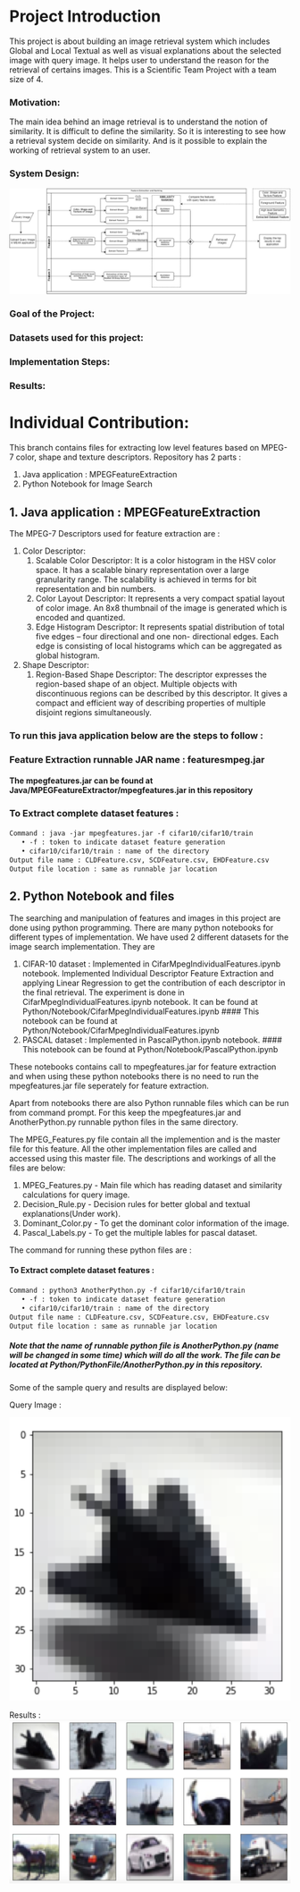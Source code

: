 # Project Introduction

This project is about building an image retrieval system which includes Global and Local Textual as well as visual explanations about the selected image with query image. It helps user to understand the reason for the retrieval of certains images.
  This is a Scientific Team Project with a team size of 4.
  
### Motivation:
The main idea behind an image retrieval is to understand the notion of similarity. It is difficult to define the similarity. So it is interesting to see how a retrieval system decide on similarity. And is it possible to explain the working of retrieval system to an user.

### System Design:

![Architecture](https://github.com/prafulladiwesh/IRTEX/blob/master/Images/IRArchitecture.png)


### Goal of the Project:

### Datasets used for this project:

### Implementation Steps:

### Results:



# Individual Contribution:

This branch contains files for extracting low level features based on MPEG-7 color, shape and texture descriptors.
Repository has 2 parts :
  1. Java application : MPEGFeatureExtraction
  2. Python Notebook for Image Search


## 1. Java application : MPEGFeatureExtraction
The MPEG-7 Descriptors used for feature extraction are :
  1. Color Descriptor:
      1. Scalable Color Descriptor: It is a color histogram in the HSV color space. It has a scalable binary representation                                       over a large granularity range. The scalability is achieved in terms for bit representation and bin numbers.
      2. Color Layout Descriptor: It represents a very compact spatial layout of color image. An 8x8 thumbnail of the image is                                   generated which is encoded and quantized.
      3. Edge Histogram Descriptor: It represents spatial distribution of total five edges – four directional and one non-                                         directional edges. Each edge is consisting of local histograms which can be aggregated as global histogram.
  2. Shape Descriptor:
      1. Region-Based Shape Descriptor: The descriptor expresses the region-based shape of an object. Multiple objects with                                           discontinuous regions can be described by this descriptor. It gives a compact and efficient way of describing properties of multiple disjoint regions simultaneously.
      
 
### To run this java application below are the steps to follow :

  ### Feature Extraction runnable JAR name : featuresmpeg.jar
  #### The mpegfeatures.jar can be found at Java/MPEGFeatureExtractor/mpegfeatures.jar in this repository
  ### To Extract complete dataset features :
    Command : java -jar mpegfeatures.jar -f cifar10/cifar10/train
       • -f : token to indicate dataset feature generation
       • cifar10/cifar10/train : name of the directory
    Output file name : CLDFeature.csv, SCDFeature.csv, EHDFeature.csv
    Output file location : same as runnable jar location
    
## 2. Python Notebook and files
The searching and manipulation of features and images in this project are done using python programming.
There are many python notebooks for different types of implementation.
We have used 2 different datasets for the image search implementation. They are 
  1. CIFAR-10 dataset : Implemented in CifarMpegIndividualFeatures.ipynb notebook.
                        Implemented Individual Descriptor Feature Extraction and applying Linear Regression to get the contribution of each descriptor in the final retrieval. The experiment is done in CifarMpegIndividualFeatures.ipynb notebook. It can be found at Python/Notebook/CifarMpegIndividualFeatures.ipynb
                        #### This notebook can be found at Python/Notebook/CifarMpegIndividualFeatures.ipynb
  2. PASCAL dataset : Implemented in PascalPython.ipynb notebook.
                      #### This notebook can be found at Python/Notebook/PascalPython.ipynb
  
  These notebooks contains call to mpegfeatures.jar for feature extraction and when using these python notebooks there is no     need to run the mpegfeatures.jar file seperately for feature extraction.

Apart from notebooks there are also Python runnable files which can be run from command prompt. For this keep the mpegfeatures.jar and AnotherPython.py runnable python files in the same directory.

The MPEG_Features.py file contain all the implemention and is the master file for this feature. All the other implementation files are called and accessed using this master file. The descriptions and workings of all the files are below:
1. MPEG_Features.py - Main file which has reading dataset and similarity calculations for query image.
2. Decision_Rule.py - Decision rules for better global and textual explanations(Under work).
3. Dominant_Color.py - To get the dominant color information of the image.
4. Pascal_Labels.py - To get the multiple lables for pascal dataset.

The command for running these python files are :
  #### To Extract complete dataset features :
    Command : python3 AnotherPython.py -f cifar10/cifar10/train
       • -f : token to indicate dataset feature generation
       • cifar10/cifar10/train : name of the directory
    Output file name : CLDFeature.csv, SCDFeature.csv, EHDFeature.csv
    Output file location : same as runnable jar location
  
  ##### Note that the name of runnable python file is AnotherPython.py (name will be changed in some time) which will do all the work. The file can be located at Python/PythonFile/AnotherPython.py in this repository.
  
  Some of the sample query and results are displayed below:
  
  Query Image :
   
  ![Query Image](https://github.com/stevemanavalan/IRTEX/blob/mpeg7_features/Images/query_image.png)
  
  Results :
  ![Result Image](https://github.com/stevemanavalan/IRTEX/blob/mpeg7_features/Images/result_images.png)
  
